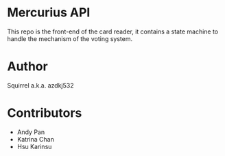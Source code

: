 # Mercurius API

This repo is the front-end of the card reader, it contains a state machine to handle the mechanism of the voting system.

# Author

Squirrel a.k.a. azdkj532

# Contributors

* Andy Pan
* Katrina Chan
* Hsu Karinsu